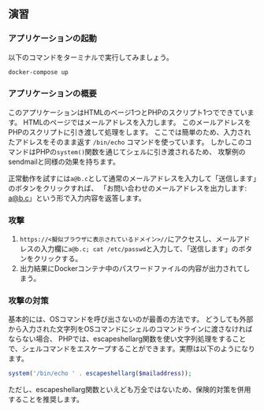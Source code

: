 ## 演習

### アプリケーションの起動

以下のコマンドをターミナルで実行してみましょう。

```bash
docker-compose up
```

### アプリケーションの概要

このアプリケーションはHTMLのページ1つとPHPのスクリプト1つでできています。
HTMLのページではメールアドレスを入力します。
このメールアドレスをPHPのスクリプトに引き渡して処理をします。
ここでは簡単のため、入力されたアドレスをそのまま返す `/bin/echo` コマンドを使っています。
しかしこのコマンドはPHPの`system()`関数を通じてシェルに引き渡されるため、
攻撃例のsendmailと同様の効果を持ちます。

正常動作を試すには`a@b.c`として通常のメールアドレスを入力して「送信します」のボタンをクリックすれば、
「お問い合わせのメールアドレスを出力します: a@b.c」という形で入力内容を返答します。

### 攻撃

1. `https://<擬似ブラウザに表示されているドメイン>//`にアクセスし、メールアドレスの入力欄に`a@b.c; cat /etc/passwd`と入力して、「送信します」のボタンをクリックする。
2. 出力結果にDockerコンテナ中のパスワードファイルの内容が出力されてしまう。

### 攻撃の対策

基本的には、OSコマンドを呼び出さないのが最善の方法です。
どうしても外部から入力された文字列をOSコマンドにシェルのコマンドラインに渡さなければならない場合、
PHPでは、escapeshellarg関数を使い文字列処理をすることで、シェルコマンドをエスケープすることができます。実際は以下のようになります。

```php
system('/bin/echo ' . escapeshellarg($mailaddress));
```

ただし、escapeshellarg関数といえども万全ではないため、保険的対策を併用することを推奨します。

